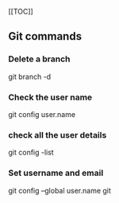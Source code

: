 [[TOC]]
## Git commands
### Delete a branch
  git branch -d <name of your branch>
### Check the user name
  git config user.name
### check all the user details
  git config -list
### Set username and email 
  git config –global user.name <your username>
  git <your email>
